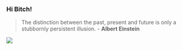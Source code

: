 ### Hi Bitch!
> The distinction between the past, present and future is only a stubbornly persistent illusion. - **Albert Einstein**

![](https://i.pinimg.com/564x/54/f6/0b/54f60b0aef42a980e38117b56f78f483.jpg)
